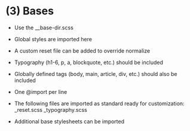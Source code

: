 # (3) Bases

-   Use the \_\_base-dir.scss

-   Global styles are imported here

-   A custom reset file can be added to override normalize

-   Typography (h1-6, p, a, blockquote, etc.) should be included

-   Globally defined tags (body, main, article, div, etc.) should also be included

-   One @import per line

-   The following files are imported as standard ready for customization:
    \_reset.scss
    \_typography.scss

-   Additional base stylesheets can be imported
